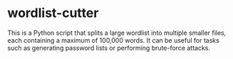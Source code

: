 # wordlist-cutter

This is a Python script that splits a large wordlist into multiple smaller files, each containing a maximum of 100,000 words. It can be useful for tasks such as generating password lists or performing brute-force attacks.

